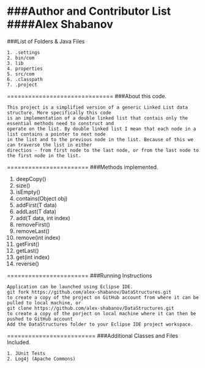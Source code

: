 ###Author and Contributor List
####Alex Shabanov
==============================
###List of Folders & Java Files
```
1. .settings
2. bin/com
3. lib
4. properties
5. src/com
6. .classpath
7. .project
```
==============================
###About this code.
```
This project is a simplified version of a generic Linked List data structure. More specifically this code
is an implementation of a double linked list that contais only the essential methods need to construct and
operate on the list. By double linked list I mean that each node in a list contains a pointer to next node
in the list and to the previous node in the list. Because of this we can traverse the list in either
directios - from first node to the last node, or from the last node to the first node in the list.
```
=======================
###Methods implemented.
1.  deepCopy()
2.  size()
3.  isEmpty()
4.  contains(Object obj)
5.  addFirst(T data)
6.  addLast(T data)
7.  add(T data, int index)
8.  removeFirst()
9.  removeLast()
10. remove(int index)
11. getFirst()
12. getLast()
13. get(int index)
14. reverse()

=======================
###Running Instructions
```
Application can be launched using Eclipse IDE.
git fork https://github.com/alex-shabanov/DataStructures.git  
to create a copy of the project on GitHub account from where it can be pulled to local machine, or
git clone https://github.com/alex-shabanov/DataStructures.git 
to create a copy of the porject on local machine where it can then be pushed to GitHub account
Add the DataStructures folder to your Eclipse IDE project workspace.
```
=========================
###Additional Classes and Files Included.
```
1. JUnit Tests
2. Log4j (Apache Commons)
```
